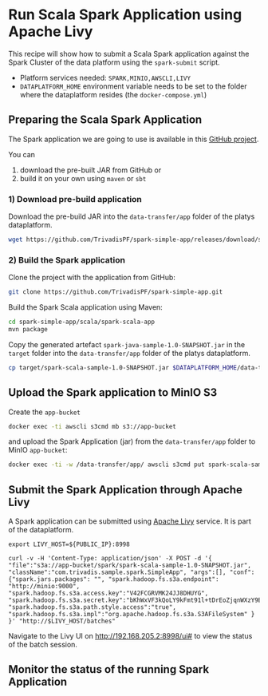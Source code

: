 # Run Scala Spark Application using Apache Livy

This recipe will show how to submit a Scala Spark application against the Spark Cluster of the data platform using the `spark-submit` script.

* Platform services needed: `SPARK,MINIO,AWSCLI,LIVY`
* `DATAPLATFORM_HOME` environment variable needs to be set to the folder where the dataplatform resides (the `docker-compose.yml`)

## Preparing the Scala Spark Application

The Spark application we are going to use is available in this [GitHub project](https://github.com/TrivadisPF/spark-simple-app). 

You can 

1. download the pre-built JAR from GitHub or
2. build it on your own using `maven` or `sbt`

### 1) Download pre-build application

Download the pre-build JAR into the `data-transfer/app` folder of the platys dataplatform. 

```bash
wget https://github.com/TrivadisPF/spark-simple-app/releases/download/spark-2.4.7/spark-scala-sample-1.0-SNAPSHOT.jar -O $DATAPLATFORM_HOME/data-transfer/app/spark-scala-sample-1.0-SNAPSHOT.jar
```

### 2) Build the Spark application

Clone the project with the application from GitHub:

```bash
git clone https://github.com/TrivadisPF/spark-simple-app.git
```

Build the Spark Scala application using Maven:

```bash
cd spark-simple-app/scala/spark-scala-app
mvn package
```

Copy the generated artefact `spark-java-sample-1.0-SNAPSHOT.jar` in the `target` folder into the `data-transfer/app` folder of the platys dataplatform. 

```bash
cp target/spark-scala-sample-1.0-SNAPSHOT.jar $DATAPLATFORM_HOME/data-transfer/app
```

## Upload the Spark application to MinIO S3

Create the `app-bucket`

```bash
docker exec -ti awscli s3cmd mb s3://app-bucket
```

and upload the Spark Application (jar) from the `data-transfer/app` folder to MinIO `app-bucket`:

```bash
docker exec -ti -w /data-transfer/app/ awscli s3cmd put spark-scala-sample-1.0-SNAPSHOT.jar s3://app-bucket/spark/ 
```

## Submit the Spark Application through Apache Livy

A Spark application can be submitted using [Apache Livy](https://livy.apache.org/) service. It is part of the dataplatform.  

```
export LIVY_HOST=${PUBLIC_IP}:8998

curl -v -H 'Content-Type: application/json' -X POST -d '{ "file":"s3a://app-bucket/spark/spark-scala-sample-1.0-SNAPSHOT.jar", "className":"com.trivadis.sample.spark.SimpleApp", "args":[], "conf": {"spark.jars.packages": "", "spark.hadoop.fs.s3a.endpoint": "http://minio:9000", "spark.hadoop.fs.s3a.access.key":"V42FCGRVMK24JJ8DHUYG", "spark.hadoop.fs.s3a.secret.key":"bKhWxVF3kQoLY9kFmt91l+tDrEoZjqnWXzY9Eza", "spark.hadoop.fs.s3a.path.style.access":"true", "spark.hadoop.fs.s3a.impl":"org.apache.hadoop.fs.s3a.S3AFileSystem" } }' "http://$LIVY_HOST/batches"
```

Navigate to the Livy UI on <http://192.168.205.2:8998/ui#> to view the status of the batch session. 

## Monitor the status of the running Spark Application 

